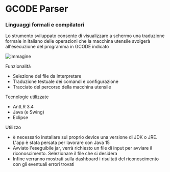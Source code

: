 # GCODE Parser
### Linguaggi formali e compilatori

Lo strumento sviluppato consente di visualizzare a schermo una traduzione formale in italiano delle operazioni che la macchina utensile svolgerà all'esecuzione del programma in GCODE indicato

![immagine](https://user-images.githubusercontent.com/39970186/195846010-1d5dd4ff-0554-48c1-be69-50c64c5ab8ff.png)

Funzionalità
* Selezione del file da interpretare
* Traduzione testuale dei comandi e configurazione
* Tracciato del percorso della macchina utensile

Tecnologie utilizzate
* AntLR 3.4
* Java (e Swing)
* Eclipse

Utilizzo
* è necessario installare sul proprio device una versione di JDK o JRE. L'app è stata persata per lavorare con Java 15
* Avviato l'eseguibile jar, verrà richiesto un file di input per avviare il riconoscimento. Selezionare il file che si desidera
* Infine verranno mostrati sulla dashboard i risultati del riconoscimento con gli eventuali errori trovati

